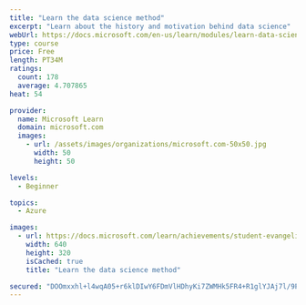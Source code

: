 ```yaml
---
title: "Learn the data science method"
excerpt: "Learn about the history and motivation behind data science"
webUrl: https://docs.microsoft.com/en-us/learn/modules/learn-data-science-method/
type: course
price: Free
length: PT34M
ratings:
  count: 178
  average: 4.707865
heat: 54

provider:
  name: Microsoft Learn
  domain: microsoft.com
  images:
    - url: /assets/images/organizations/microsoft.com-50x50.jpg
      width: 50
      height: 50

levels:
  - Beginner

topics:
  - Azure

images:
  - url: https://docs.microsoft.com/learn/achievements/student-evangelism/learn-data-science-method-social.png
    width: 640
    height: 320
    isCached: true
    title: "Learn the data science method"

secured: "DOOmxxhl+l4wqA05+r6klDIwY6FDmVlHDhyKi7ZWMHk5FR4+R1glYJAj7l/9PZQOevbRMmagl/bS2wxR9/SANyw1otRqe/bVj+bBrtaDAl++Pnuy5erCU7nTuW9Y7yWqCNCQBfDeiW9hTsxwkYv/4pmH3/o9foIpmAZQ8fTtatLB9BN6qJQeozjy7NrzUgQp5ogx+wOOuWxkg4KwU5xwFqWoyt7cXq1h4CkuGAJMiT/8Rh/qOEg6eZ0LY4eOF9pdTr2NGnXcFDlh4P8Yy/LnWCkVvK81PJrRekL3YlLSX3FZV3Yrsrs0gxXGeg6vh52S6UyhUwWftTPrFeqP40+E5OA6EvLsvyx2xw6ee2uFGdhe4mbGg+Dd50B8rDABzBcFs9HLNT8NYn5NAsuz4bZyUg==;kAufcY1aT/mE0e1c9aBosA=="
---
```


